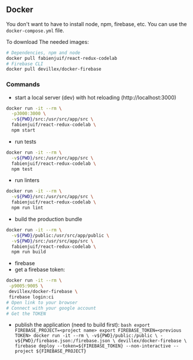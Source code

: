 ## Docker
You don't want to have to install node, npm, firebase, etc.
You can use the `docker-compose.yml` file.

To download The needed images:
```bash
# Dependencies, npm and node
docker pull fabienjuif/react-redux-codelab
# Firebase CLI
docker pull devillex/docker-firebase
```

### Commands
  * start a local server (dev) with hot reloading (http://localhost:3000)
```bash
docker run -it --rm \
  -p3000:3000 \
  -v${PWD}/src:/usr/src/app/src \
  fabienjuif/react-redux-codelab \
  npm start
```
  * run tests
```bash
docker run -it --rm \
  -v${PWD}/src:/usr/src/app/src \
  fabienjuif/react-redux-codelab \
  npm test
```
  * run linters
```bash
docker run -it --rm \
  -v${PWD}/src:/usr/src/app/src \
  fabienjuif/react-redux-codelab \
  npm run lint
```
  * build the production bundle
```bash
docker run -it --rm \
  -v${PWD}/public:/usr/src/app/public \
  -v${PWD}/src:/usr/src/app/src \
  fabienjuif/react-redux-codelab \
  npm run build
```
  * firebase
   * get a firebase token:
   ```bash
   docker run -it --rm \
    -p9005:9005 \
    devillex/docker-firebase \
    firebase login:ci
   # Open link to your browser
   # Connect with your google account
   # Get the TOKEN
   ```
   * publish the application (need to build first):
    ```bash
    export FIREBASE_PROJECT=<project name>
    export FIREBASE_TOKEN=<previous TOKEN>
    docker run -it --rm \
      -v${PWD}/public:/public \
      -v${PWD}/firebase.json:/firebase.json \
      devillex/docker-firebase \
      firebase deploy --token=${FIREBASE_TOKEN} --non-interactive --project ${FIREBASE_PROJECT}
    ```
